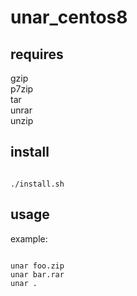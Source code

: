 # unar_centos8

## requires

gzip  
p7zip  
tar  
unrar  
unzip  

## install

```

./install.sh

```

## usage

example:

```

unar foo.zip
unar bar.rar
unar .

```


